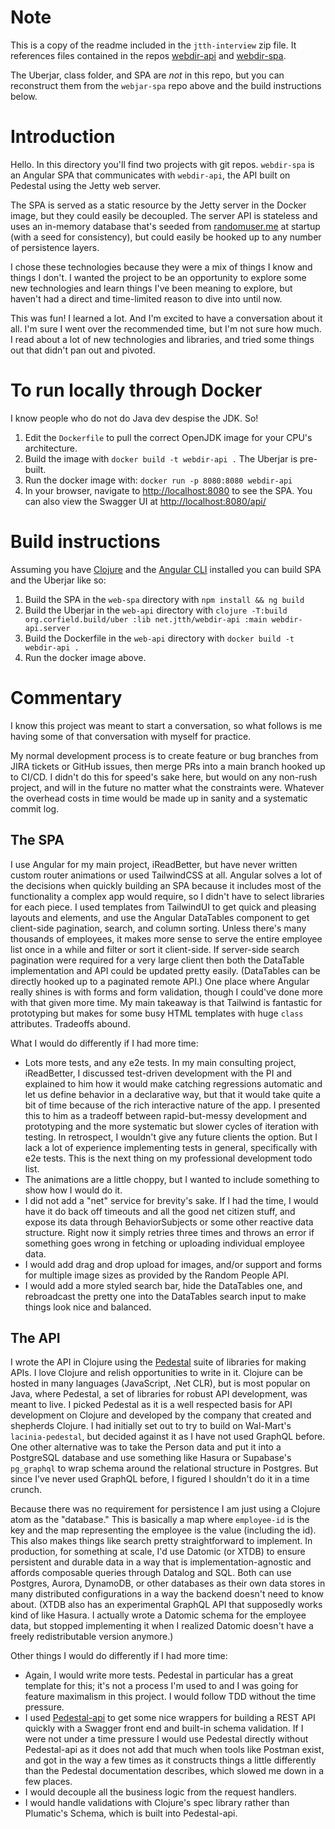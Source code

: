 # Note

This is a copy of the readme included in the `jtth-interview` zip file. It references files contained in the repos [webdir-api](https://github.com/jtth/webdir-api) and [webdir-spa](https://github.com/jtth/webdir-spa).

The Uberjar, class folder, and SPA are *not* in this repo, but you can reconstruct them from the `webjar-spa` repo above and the build instructions below.

# Introduction

Hello. In this directory you'll find two projects with git repos. `webdir-spa` is an Angular SPA that communicates with `webdir-api`, the API built on Pedestal using the Jetty web server. 

The SPA is served as a static resource by the Jetty server in the Docker image, but they could easily be decoupled. The server API is stateless and uses an in-memory database that's seeded from [randomuser.me](https://randomuser.me) at startup (with a seed for consistency), but could easily be hooked up to any number of persistence layers. 

I chose these technologies because they were a mix of things I know and things I don't. I wanted the project to be an opportunity to explore some new technologies and learn things I've been meaning to explore, but haven't had a direct and time-limited reason to dive into until now.

This was fun! I learned a lot. And I'm excited to have a conversation about it all. I'm sure I went over the recommended time, but I'm not sure how much. I read about a lot of new technologies and libraries, and tried some things out that didn't pan out and pivoted. 

# To run locally through Docker

I know people who do not do Java dev despise the JDK. So!

1. Edit the `Dockerfile` to pull the correct OpenJDK image for your CPU's architecture.
2. Build the image with `docker build -t webdir-api .` The Uberjar is pre-built.
3. Run the docker image with: `docker run -p 8080:8080 webdir-api`
4. In your browser, navigate to [http://localhost:8080](http://localhost:8080) to see the SPA. You can also view the Swagger UI at [http://localhost:8080/api/](http://localhost:8080/api/)


# Build instructions

Assuming you have [Clojure](https://clojure.org/guides/getting_started) and the [Angular CLI](https://angular.io/cli) installed you can build SPA and the Uberjar like so:

1. Build the SPA in the `web-spa` directory with `npm install && ng build`
2. Build the Uberjar in the `web-api` directory with `clojure -T:build org.corfield.build/uber :lib net.jtth/webdir-api :main webdir-api.server`
3. Build the Dockerfile in the `web-api` directory with `docker build -t webdir-api .`
4. Run the docker image above.

# Commentary

I know this project was meant to start a conversation, so what follows is me having some of that conversation with myself for practice.

My normal development process is to create feature or bug branches from JIRA tickets or GitHub issues, then merge PRs into a main branch hooked up to CI/CD. I didn't do this for speed's sake here, but would on any non-rush project, and will in the future no matter what the constraints were. Whatever the overhead costs in time would be made up in sanity and a systematic commit log. 

## The SPA

I use Angular for my main project, iReadBetter, but have never written custom router animations or used TailwindCSS at all. Angular solves a lot of the decisions when quickly building an SPA because it includes most of the functionality a complex app would require, so I didn't have to select libraries for each piece. I used templates from TailwindUI to get quick and pleasing layouts and elements, and use the Angular DataTables component to get client-side pagination, search, and column sorting. Unless there's many thousands of employees, it makes more sense to serve the entire employee list once in a while and filter or sort it client-side. If server-side search pagination were required for a very large client then both the DataTable implementation and API could be updated pretty easily. (DataTables can be directly hooked up to a paginated remote API.) One place where Angular really shines is with forms and form validation, though I could've done more with that given more time. My main takeaway is that Tailwind is fantastic for prototyping but makes for some busy HTML templates with huge `class` attributes. Tradeoffs abound.

What I would do differently if I had more time:

- Lots more tests, and any e2e tests. In my main consulting project, iReadBetter, I discussed test-driven development with the PI and explained to him how it would make catching regressions automatic and let us define behavior in a declarative way, but that it would take quite a bit of time because of the rich interactive nature of the app. I presented this to him as a tradeoff between rapid-but-messy development and prototyping and the more systematic but slower cycles of iteration with testing. In retrospect, I wouldn't give any future clients the option. But I lack a lot of experience implementing tests in general, specifically with e2e tests. This is the next thing on my professional development todo list.
- The animations are a little choppy, but I wanted to include something to show how I would do it.
- I did not add a "net" service for brevity's sake. If I had the time, I would have it do back off timeouts and all the good net citizen stuff, and expose its data through BehaviorSubjects or some other reactive data structure. Right now it simply retries three times and throws an error if something goes wrong in fetching or uploading individual employee data.
- I would add drag and drop upload for images, and/or support and forms for multiple image sizes as provided by the Random People API.
- I would add a more styled search bar, hide the DataTables one, and rebroadcast the pretty one into the DataTables search input to make things look nice and balanced.

## The API

I wrote the API in Clojure using the [Pedestal](http://pedestal.io/) suite of libraries for making APIs. I love Clojure and relish opportunities to write in it. Clojure can be hosted in many languages (JavaScript, .Net CLR), but is most popular on Java, where Pedestal, a set of libraries for robust API development, was meant to live. I picked Pedestal as it is a well respected basis for API development on Clojure and developed by the company that created and shepherds Clojure. I had initially set out to try to build on Wal-Mart's `lacinia-pedestal`, but decided against it as I have not used GraphQL before. One other alternative was to take the Person data and put it into a PostgreSQL database and use something like Hasura or Supabase's `pg_graphql` to wrap schema around the relational structure in Postgres. But since I've never used GraphQL before, I figured I shouldn't do it in a time crunch. 

Because there was no requirement for persistence I am just using a Clojure atom as the "database." This is basically a map where `employee-id` is the key and the map representing the employee is the value (including the id). This also makes things like search pretty straightforward to implement. In production, for something at scale, I'd use Datomic (or XTDB) to ensure persistent and durable data in a way that is implementation-agnostic and affords composable queries through Datalog and SQL. Both can use Postgres, Aurora, DynamoDB, or other databases as their own data stores in many distributed configurations in a way the backend doesn't need to know about. (XTDB also has an experimental GraphQL API that supposedly works kind of like Hasura. I actually wrote a Datomic schema for the employee data, but stopped implementing it when I realized Datomic doesn't have a freely redistributable version anymore.)

Other things I would do differently if I had more time:

- Again, I would write more tests. Pedestal in particular has a great template for this; it's not a process I'm used to and I was going for feature maximalism in this project. I would follow TDD without the time pressure. 
- I used [Pedestal-api](https://github.com/oliyh/pedestal-api) to get some nice wrappers for building a REST API quickly with a Swagger front end and built-in schema validation. If I were not under a time pressure I would use Pedestal directly without Pedestal-api as it does not add that much when tools like Postman exist, and got in the way a few times as it constructs things a little differently than the Pedestal documentation describes, which slowed me down in a few places.
- I would decouple all the business logic from the request handlers.
- I would handle validations with Clojure's spec library rather than Plumatic's Schema, which is built into Pedestal-api.
